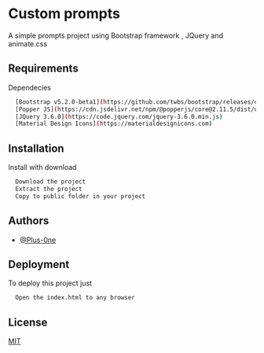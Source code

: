 
# Custom prompts

A simple prompts project using Bootstrap framework , JQuery and animate.css

## Requirements

Dependecies

```bash
  [Bootstrap v5.2.0-beta1](https://github.com/twbs/bootstrap/releases/download/v5.2.0-beta1/bootstrap-5.2.0-beta1-dist.zip)
  [Popper JS](https://cdn.jsdelivr.net/npm/@popperjs/core@2.11.5/dist/umd/popper.min.js)
  [JQuery 3.6.0](https://code.jquery.com/jquery-3.6.0.min.js)
  [Material Design Icons](https://materialdesignicons.com)
```

## Installation

Install with download

```bash
  Download the project
  Extract the project
  Copy to public folder in your project
```
## Authors

- [@Plus-0ne](https://github.com/Plus-0ne)


## Deployment

To deploy this project just 

```bash
  Open the index.html to any browser
```


## License

[MIT](https://choosealicense.com/licenses/mit/)

